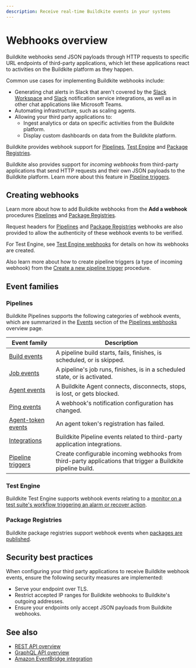 ```yaml
---
description: Receive real-time Buildkite events in your systems
---
```


# Webhooks overview

Buildkite webhooks send JSON payloads through HTTP requests to specific URL endpoints of third-party applications, which let these applications react to activities on the Buildkite platform as they happen.

Common use cases for implementing Buildkite webhooks include:

- Generating chat alerts in Slack that aren't covered by the [Slack Workspace](/docs/platform/integrations/slack-workspace) and [Slack](/docs/pipelines/integrations/notifications/slack) notification service integrations, as well as in other chat applications like Microsoft Teams.
- Automating infrastructure, such as scaling agents.
- Allowing your third party applications to:
    * Ingest analytics or data on specific activities from the Buildkite platform.
    * Display custom dashboards on data from the Buildkite platform.

Buildkite provides webhook support for [Pipelines](/docs/apis/webhooks/pipelines), [Test Engine](/docs/apis/webhooks/test-engine) and [Package Registries](/docs/apis/webhooks/package-registries).

Buildkite also provides support for _incoming webhooks_ from third-party applications that send HTTP requests and their own JSON payloads to the Buildkite platform. Learn more about this feature in [Pipeline triggers](/docs/apis/webhooks/incoming/pipeline-triggers).

## Creating webhooks

Learn more about how to add Buildkite webhooks from the **Add a webhook** procedures [Pipelines](/docs/apis/webhooks/pipelines#add-a-webhook) and [Package Registries](/docs/apis/webhooks/package-registries#add-a-webhook).

Request headers for [Pipelines](/docs/apis/webhooks/pipelines#http-headers) and [Package Registries](/docs/apis/webhooks/package-registries#http-headers) webhooks are also provided to allow the authenticity of these webhook events to be verified.

For Test Engine, see [Test Engine webhooks](/docs/apis/webhooks/test-engine) for details on how its webhooks are created.

Also learn more about how to create pipeline triggers (a type of incoming webhook) from the [Create a new pipeline trigger](/docs/apis/webhooks/incoming/pipeline-triggers#create-a-new-pipeline-trigger) procedure.

## Event families

### Pipelines

Buildkite Pipelines supports the following categories of webhook events, which are summarized in the [Events](/docs/apis/webhooks/pipelines#events) section of the [Pipelines webhooks](/docs/apis/webhooks/pipelines) overview page.

| Event family | Description |
|--------------|-------------|
| [Build events](/docs/apis/webhooks/pipelines/build-events) | A pipeline build starts, fails, finishes, is scheduled, or is skipped. |
| [Job events](/docs/apis/webhooks/pipelines/job-events) | A pipeline's job runs, finishes, is in a scheduled state, or is activated. |
| [Agent events](/docs/apis/webhooks/pipelines/agent-events) | A Buildkite Agent connects, disconnects, stops, is lost, or gets blocked. |
| [Ping events](/docs/apis/webhooks/pipelines/ping-events) | A webhook's notification configuration has changed. |
| [Agent-token events](/docs/apis/webhooks/pipelines/agent-token-events) | An agent token's registration has failed. |
| [Integrations](/docs/apis/webhooks/pipelines/integrations) | Buildkite Pipeline events related to third-party application integrations. |
| [Pipeline triggers](/docs/apis/webhooks/incoming/pipeline-triggers) | Create configurable incoming webhooks from third-party applications that trigger a Buildkite pipeline build. |

### Test Engine

Buildkite Test Engine supports webhook events relating to a [monitor on a test suite's workflow triggering an alarm or recover action](/docs/apis/webhooks/test-engine).

### Package Registries

Buildkite package registries support webhook events when [packages are published](/docs/apis/webhooks/package_registries).

## Security best practices

When configuring your third party applications to receive Buildkite webhook events, ensure the following security measures are implemented:

- Serve your endpoint over TLS.
- Restrict accepted IP ranges for Buildkite webhooks to Buildkite's outgoing addresses.
- Ensure your endpoints only accept JSON payloads from Buildkite webhooks.

## See also

- [REST API overview](/docs/apis/rest-api)
- [GraphQL API overview](/docs/apis/graphql-api)
- [Amazon EventBridge integration](/docs/pipelines/integrations/observability/amazon-eventbridge)
